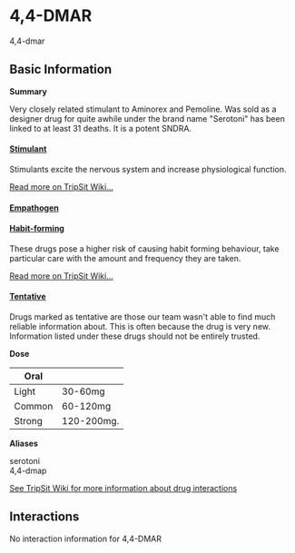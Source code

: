 # 4,4-DMAR

4,4-dmar

## Basic Information

**Summary**

Very closely related stimulant to Aminorex and Pemoline. Was sold as a designer drug for quite awhile under the brand name "Serotoni" has been linked to at least 31 deaths. It is a potent SNDRA.

#### [Stimulant](/category/stimulant)

Stimulants excite the nervous system and increase physiological function.

[Read more on TripSit Wiki...](#{category.wiki})

#### [Empathogen](/category/empathogen)

#### [Habit-forming](/category/habit-forming)

These drugs pose a higher risk of causing habit forming behaviour, take particular care with the amount and frequency they are taken.

[Read more on TripSit Wiki...](#{category.wiki})

#### [Tentative](/category/tentative)

Drugs marked as tentative are those our team wasn't able to find much reliable information about. This is often because the drug is very new. Information listed under these drugs should not be entirely trusted.

**Dose**

| Oral   |            |
| ------ | ---------- |
| Light  | 30-60mg    |
| Common | 60-120mg   |
| Strong | 120-200mg. |

**Aliases**

serotoni  
4,4-dmap  

[See TripSit Wiki for more information about drug interactions](http://combo.tripsit.me/)

## Interactions

No interaction information for 4,4-DMAR